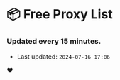 # :package: Free Proxy List
### Updated every 15 minutes.

- Last updated: `2024-07-16 17:06`

:heart:
